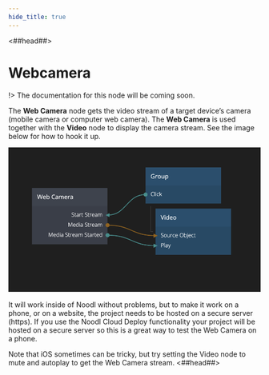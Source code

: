 ```yaml
---
hide_title: true
---
```


<##head##>
# Webcamera

!> The documentation for this node will be coming soon.

The **Web Camera** node gets the video stream of a target device’s camera (mobile camera or computer web camera). The **Web Camera** is used together with the **Video** node to display the camera stream. See the image below for how to hook it up.

![](/modules/webcamera/webcamera-node.png)

It will work inside of Noodl without problems, but to make it work on a phone, or on a website, the project needs to be hosted on a secure server (https). If you use the Noodl Cloud Deploy functionality your project will be hosted on a secure server so this is a great way to test the Web Camera on a phone.

Note that iOS sometimes can be tricky, but try setting the Video node to mute and autoplay to get the Web Camera stream.
<##head##>
